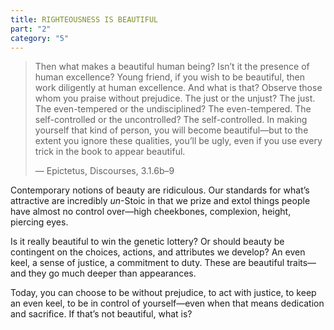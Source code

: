 ```yaml
---
title: RIGHTEOUSNESS IS BEAUTIFUL
part: "2"
category: "5"
---
```


> Then what makes a beautiful human being? Isn’t it the presence of human excellence? Young friend, if you wish to be beautiful, then work diligently at human excellence. And what is that? Observe those whom you praise without prejudice. The just or the unjust? The just. The even-tempered or the undisciplined? The even-tempered. The self-controlled or the uncontrolled? The self-controlled. In making yourself that kind of person, you will become beautiful—but to the extent you ignore these qualities, you’ll be ugly, even if you use every trick in the book to appear beautiful.
>
> — Epictetus, Discourses, 3.1.6b–9

Contemporary notions of beauty are ridiculous. Our standards for what’s attractive are incredibly _un_-Stoic in that we prize and extol things people have almost no control over—high cheekbones, complexion, height, piercing eyes.

Is it really beautiful to win the genetic lottery? Or should beauty be contingent on the choices, actions, and attributes we develop? An even keel, a sense of justice, a commitment to duty. These are beautiful traits—and they go much deeper than appearances.

Today, you can choose to be without prejudice, to act with justice, to keep an even keel, to be in control of yourself—even when that means dedication and sacrifice. If that’s not beautiful, what is?

